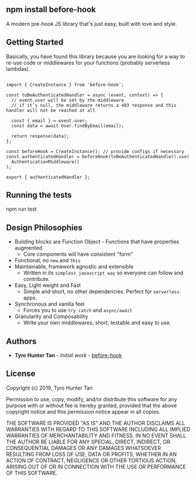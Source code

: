 ## npm install before-hook

A modern pre-hook JS library that's just easy, built with love and style.

## Getting Started

Basically, you have found this library because you are looking for a way to re-use code or middlewares for your functions (probably serverless lambdas).

```

import { CreateInstance } from 'before-hook';

const toBeAuthenticatedHandler = async (event, context) => {
  // event.user will be set by the middleware
  // if it’s null, the middleware returns a 403 response and this handler will not be reached at all

  const { email } = event.user;
  const data = await User.findByEmail(email);

  return response(data);
};

const beforeHook = CreateInstance(); // provide configs if necessary
const authenticatedHandler = beforeHook(toBeAuthenticatedHandler).use(
  AuthenticationMiddleware()
);

export { authenticatedHandler };

```


## Running the tests

  npm run test

## Design Philosophies

  * Building blocks are Function Object - Functions that have properties augmented
    * Core components will have consistent "form"
  * Functional, no `new` and `this`
  * Maintainable, framework agnostic and extensible
    * Written in its `simplest javascript way` so everyone can follow and contribute.
  * Easy, Light weight and Fast
    * Simple and short, no other dependencies. Perfect for `serverless` apps.
  * Synchronous and vanilla feel
    * Forces you to use `try catch` and `async/await`
  * Granularity and Composability
    * Write your own middlewares, short, testable and easy to use.

## Authors

* **Tyro Hunter Tan** - *Initial work* - [before-hook](https://github.com/slugs99)

## License

Copyright (c) 2019, Tyro Hunter Tan

Permission to use, copy, modify, and/or distribute this software for any
purpose with or without fee is hereby granted, provided that the above
copyright notice and this permission notice appear in all copies.

THE SOFTWARE IS PROVIDED "AS IS" AND THE AUTHOR DISCLAIMS ALL WARRANTIES
WITH REGARD TO THIS SOFTWARE INCLUDING ALL IMPLIED WARRANTIES OF
MERCHANTABILITY AND FITNESS. IN NO EVENT SHALL THE AUTHOR BE LIABLE FOR
ANY SPECIAL, DIRECT, INDIRECT, OR CONSEQUENTIAL DAMAGES OR ANY DAMAGES
WHATSOEVER RESULTING FROM LOSS OF USE, DATA OR PROFITS, WHETHER IN AN
ACTION OF CONTRACT, NEGLIGENCE OR OTHER TORTIOUS ACTION, ARISING OUT OF
OR IN CONNECTION WITH THE USE OR PERFORMANCE OF THIS SOFTWARE.
